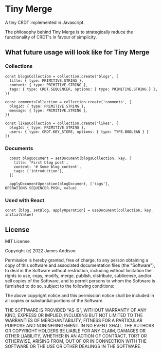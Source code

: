 # Tiny Merge
A tiny CRDT implemented in Javascript.

The philosophy behind Tiny Merge is to strategically reduce the functionality of CRDT's in favour of simplicity.

## What future usage will look like for Tiny Merge

### Collections
```
const blogsCollection = collection.create('blogs', {
  title: { type: PRIMITIVE.STRING },
  content: { type: PRIMITIVE.STRING },
  tags: { type: CRDT.SEQUENCER, options: { type: PRIMITIVE.STRING } },
})
```

```
const commentsCollection = collection.create('comments', {
  blogId: { type: PRIMITIVE.STRING },
  message: { type: PRIMITIVE.STRING },
})
```

```
const likesCollection = collection.create('likes', {
  blogId: { type: PRIMITIVE.STRING },
  users: { type: CRDT.KEY_STORE, options: { type: TYPE.BOOLEAN } }
})
```

### Documents
```
  const blogDocument = setDocument(blogsCollection, key, {
    title: 'First blog post',
    content: '# Some blog content',
    tags: ['introduction'],
  })

  applyDocumentOperation(blogDocument, ['tags'], OPERATIONS.SEQUENCER.PUSH, value)
```

### Used with React

```
const [blog, setBlog, applyOperation] = useDocument(collection, key, initialValue)
```

## License
MIT License

Copyright (c) 2022 James Addison

Permission is hereby granted, free of charge, to any person obtaining a copy
of this software and associated documentation files (the "Software"), to deal
in the Software without restriction, including without limitation the rights
to use, copy, modify, merge, publish, distribute, sublicense, and/or sell
copies of the Software, and to permit persons to whom the Software is
furnished to do so, subject to the following conditions:

The above copyright notice and this permission notice shall be included in all
copies or substantial portions of the Software.

THE SOFTWARE IS PROVIDED "AS IS", WITHOUT WARRANTY OF ANY KIND, EXPRESS OR
IMPLIED, INCLUDING BUT NOT LIMITED TO THE WARRANTIES OF MERCHANTABILITY,
FITNESS FOR A PARTICULAR PURPOSE AND NONINFRINGEMENT. IN NO EVENT SHALL THE
AUTHORS OR COPYRIGHT HOLDERS BE LIABLE FOR ANY CLAIM, DAMAGES OR OTHER
LIABILITY, WHETHER IN AN ACTION OF CONTRACT, TORT OR OTHERWISE, ARISING FROM,
OUT OF OR IN CONNECTION WITH THE SOFTWARE OR THE USE OR OTHER DEALINGS IN THE
SOFTWARE.
